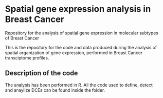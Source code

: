 # Spatial gene expression analysis in Breast Cancer
Repository for the analysis of spatial gene expression in molecular subtypes of Breast Cancer

This is the repository for the code and data produced during the analysis of spatial organization of gene expression, performed in Breast Cancer transciptome profiles.

## Description of the code<a name="code"></a>
The analysis has been performed in R. All the code used to define, 
detect and anaylize DCEs can be found inside the folder.
